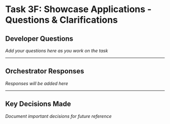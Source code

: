 # Task 3F: Showcase Applications - Questions & Clarifications

## Developer Questions
*Add your questions here as you work on the task*

---

## Orchestrator Responses
*Responses will be added here*

---

## Key Decisions Made
*Document important decisions for future reference*
